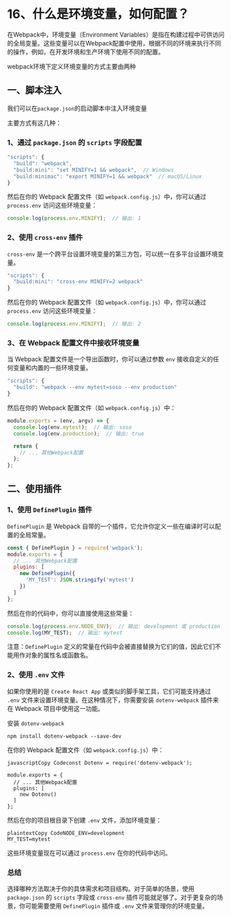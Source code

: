 # 16、什么是环境变量，如何配置？

在Webpack中，环境变量（Environment Variables）是指在构建过程中可供访问的全局变量。这些变量可以在Webpack配置中使用，根据不同的环境来执行不同的操作，例如，在开发环境和生产环境下使用不同的配置。

webpack环境下定义环境变量的方式主要由两种

## 一、脚本注入

我们可以在`package.json`的启动脚本中注入环境变量

主要方式有这几种：

### 1、通过 `package.json` 的 `scripts` 字段配置

```js
"scripts": {
  "build": "webpack",
  "build:mini": "set MINIFY=1 && webpack",  // Windows
  "build:minimac": "export MINIFY=1 && webpack"  // macOS/Linux
}
```

然后在你的 Webpack 配置文件（如 `webpack.config.js`）中，你可以通过 `process.env` 访问这些环境变量：

```js
console.log(process.env.MINIFY);  // 输出: 1
```

### 2、使用 `cross-env` 插件

`cross-env` 是一个跨平台设置环境变量的第三方包，可以统一在多平台设置环境变量。

```js
"scripts": {
  "build:mini": "cross-env MINIFY=2 webpack"
}
```

然后在你的 Webpack 配置文件（如 `webpack.config.js`）中，你可以通过 `process.env` 访问这些环境变量：

```js
console.log(process.env.MINIFY);  // 输出: 2
```

### 3、在 Webpack 配置文件中接收环境变量

当 Webpack 配置文件是一个导出函数时，你可以通过参数 `env` 接收自定义的任何变量和内置的一些环境变量。

```js
"scripts": {
  "build": "webpack --env mytest=soso --env production"
}
```

然后在你的 Webpack 配置文件（如 `webpack.config.js`）中：

```js
module.exports = (env, argv) => {
  console.log(env.mytest);  // 输出: soso
  console.log(env.production);  // 输出: true

  return {
    // ... 其他Webpack配置
  };
};
```

## 二、使用插件

### 1、使用 `DefinePlugin` 插件

`DefinePlugin` 是 Webpack 自带的一个插件，它允许你定义一些在编译时可以配置的全局常量。

```js
const { DefinePlugin } = require('webpack');
module.exports = {
  // ... 其他Webpack配置
  plugins: [
    new DefinePlugin({
      'MY_TEST': JSON.stringify('mytest')
    })
  ]
};
```

然后在你的代码中，你可以直接使用这些常量：

```js
console.log(process.env.NODE_ENV);  // 输出: development 或 production
console.log(MY_TEST);  // 输出: mytest
```
注意：`DefinePlugin` 定义的常量在代码中会被直接替换为它们的值，因此它们不能用作对象的属性名或函数名。

### 2、使用 `.env` 文件

如果你使用的是 `Create React App` 或类似的脚手架工具，它们可能支持通过 `.env` 文件来设置环境变量。在这种情况下，你需要安装 `dotenv-webpack` 插件来在 Webpack 项目中使用这一功能。

‌安装 `dotenv-webpack`

```
npm install dotenv-webpack --save-dev
```

在你的 Webpack 配置文件（如 `webpack.config.js`）中：

```
javascriptCopy Codeconst Dotenv = require('dotenv-webpack');

module.exports = {
  // ... 其他Webpack配置
  plugins: [
    new Dotenv()
  ]
};
```

然后在你的项目根目录下创建 `.env` 文件，添加环境变量：

```
plaintextCopy CodeNODE_ENV=development
MY_TEST=mytest
```

这些环境变量现在可以通过 `process.env` 在你的代码中访问。

### 总结

选择哪种方法取决于你的具体需求和项目结构。对于简单的场景，使用 `package.json` 的 `scripts` 字段或 `cross-env` 插件可能就足够了。对于更复杂的场景，你可能需要使用 `DefinePlugin` 插件或 `.env` 文件来管理你的环境变量。

